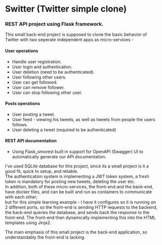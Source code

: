 # Switter (Twitter simple clone)
### REST API project using Flask framework. 
  
This small back-end project is supposed to clone the basic behavior of Twitter with two seperate independent apps as micro-services -   
#### User operations
* Handle user registration. 
* User login and authentication. 
* User deletion (need to be authenticated).  
* User following other users.
* User can get followed.  
* User can remove follower.  
* User can stop following other user.  

#### Posts operations
* User posting a tweet. 
* User feed - viewing his tweets, as well as tweets from people the users follows.
* User deleting a tweet (required to be authenticated)

#### REST API documentation
* Using Flask_smorest built in support for OpenAPI (Swagger) UI to automatically generate our API documentation.
  
I've used SQLite database for this project, since its a small project is it a good fit, quick to setup, and reliable.  
The authentication system is implementing a JWT token system, a fresh token is mandatory for posting new tweets, deleting the user etc.  
In addition, both of these micro-services, the front-end and the back-end, have docker files, and can be built and run as containers to communicate with each other;   
but for this simple learning example - I have it configures so it is running on 2 different ports, so the front-end is sending HTTP requests to the backend,   
the back-end queries the database, and sends back the response to the front-end. The front-end then dynamically implementing this into the HTML templates using Jinja2.  

The main emphasis of this small project is the back-end application, so understandably the front-end is lacking.

